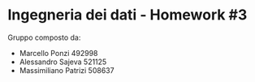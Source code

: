 # Ingegneria dei dati - Homework #3

Gruppo composto da:
- Marcello Ponzi 492998
- Alessandro Sajeva 521125
- Massimiliano Patrizi 508637
